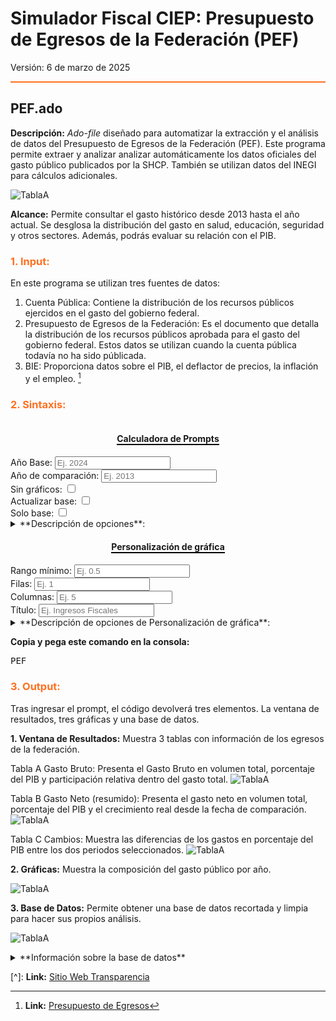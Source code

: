 # Simulador Fiscal CIEP: Presupuesto de Egresos de la Federación (PEF)
Versión: 6 de marzo de 2025

<hr style="border: none; height: 2px; background-color: #ff7020;">


## PEF.ado
**Descripción:** *Ado-file* diseñado para automatizar la extracción y el análisis de datos del Presupuesto de Egresos de la Federación (PEF). Este programa permite extraer y analizar analizar automáticamente los datos oficiales del gasto público publicados por la SHCP. También se utilizan datos del INEGI para cálculos adicionales.

![TablaA](images/PEF/GastoPublico.png)

**Alcance:** Permite consultar el gasto histórico desde 2013 hasta el año actual. Se desglosa la distribución del gasto en salud, educación, seguridad y otros sectores. Además, podrás evaluar su relación con el PIB.

<h3 style="color: #ff7020;">1. Input:</h3>

En este programa se utilizan tres fuentes de datos: 

1. Cuenta Pública: Contiene la distribución de los recursos públicos ejercidos en el gasto del gobierno federal.
2. Presupuesto de Egresos de la Federación: Es el documento que detalla la distribución de los recursos públicos aprobada para el gasto del gobierno federal. Estos datos se utilizan cuando la cuenta pública todavía no ha sido públicada.
3. BIE: Proporciona datos sobre el PIB, el deflactor de precios, la inflación y el empleo. [^2] 

<h3 style="color: #ff7020;">2. Sintaxis:</h3>

<div style="text-align: center;">
    <h4 style="border-bottom: 2px solid black; display: inline-block;">Calculadora de Prompts</h4>
</div>

<!-- A. Opciones disponibles -->
<!-- Opción 1: Año Base -->
<div>
  <label for="anioVp">Año Base:</label>
  <input 
    type="number" 
    id="anioVp" 
    placeholder="Ej. 2024" 
    oninput="actualizarComando()">
</div>

<!-- Opción 2: Año de comparación -->
<div>
  <label for="desde">Año de comparación:</label>
  <input 
    type="number" 
    id="desde" 
    placeholder="Ej. 2013" 
    oninput="actualizarComando()">
</div>

<!-- Se ha eliminado la opción de manejo de datos faltantes -->

<!-- Opción 3: Sin gráficos -->
<div>
  <label for="noGraphs">Sin gráficos:</label>
  <input type="checkbox" id="noGraphs" onchange="actualizarComando()">
</div>

<!-- Opción 4: Actualizar base -->
<div>
  <label for="update">Actualizar base:</label>
  <input type="checkbox" id="update" onchange="actualizarComando()">
</div>

<!-- Opción 5: Solo base -->
<div>
  <label for="base">Solo base:</label>
  <input type="checkbox" id="base" onchange="actualizarComando()">
</div>

<details>
  <summary>**Descripción de opciones**:</summary>
  
  * Año Base (anio): Cambia el año de referencia. 
  * Año de comparación (desde): Especifica el año con el que se compararán los datos.
  * Sin Gráficos (nographs): Evita la generación de gráficas.
  * Actualizar Base (update): Corre un do-file para obtener los datos más recientes.
  * Solo Base (base): Permite descargar únicamente la base de datos sin aplicar cálculos adicionales.

  
</details>

<!-- Personalización de gráfica -->
<div style="text-align: center;">
    <h4 style="border-bottom: 2px solid black; display: inline-block;">Personalización de gráfica</h4>
</div>

<!-- Opción 6: Rango mínimo -->
<div>
  <label for="minimum">Rango mínimo:</label>
  <input type="number" id="minimum" step="0.1" placeholder="Ej. 0.5" oninput="actualizarComando()">
</div>

<!-- Opción 7: Filas -->
<div>
  <label for="rows">Filas:</label>
  <input type="number" id="rows" placeholder="Ej. 1" oninput="actualizarComando()">
</div>

<!-- Opción 8: Columnas -->
<div>
  <label for="cols">Columnas:</label>
  <input type="number" id="cols" placeholder="Ej. 5" oninput="actualizarComando()">
</div>

<!-- Opción 9: Título -->
<div>
  <label for="title">Título:</label>
  <input type="text" id="title" placeholder="Ej. Ingresos Fiscales" oninput="actualizarComando()">
</div>

<details>
  <summary>**Descripción de opciones de Personalización de gráfica**:</summary>
 
   * Rango mínimo (minimum): Define el porcentaje mínimo del PIB que un concepto de gasto debe alcanzar para ser visualizado en la gráfica. A mayor valor, mayor cantidad de conceptos caen dentro del rubro "otros".
   * Filas (rows): Número de filas en la leyenda de la gráfica.
   * Columnas (cols): Número de columnas en la leyenda de la gráfica.
   * Título (title): Título de la gráfica.
   
</details>

<p><strong>Copia y pega este comando en la consola:</strong></p>
<pre id="códigoComando">PEF</pre>

<script data-exec-on-render>
  function actualizarComando() {
    // Obtiene los valores de cada opción
    var anioVp   = document.getElementById("anioVp").value;
    var desde    = document.getElementById("desde").value;
    var noGraphs = document.getElementById("noGraphs").checked;
    var update   = document.getElementById("update").checked;
    var base     = document.getElementById("base").checked;
    
    // Obtiene los valores de Personalización de gráfica
    var minimum  = document.getElementById("minimum").value;
    var rows     = document.getElementById("rows").value;
    var cols     = document.getElementById("cols").value;
    var title    = document.getElementById("title").value;
    
    // Comando base
    var comando = "PEF";
    
    // Construye las opciones adicionales
    var opciones = "";
    if(anioVp)   { opciones += " anio(" + anioVp + ")"; }
    if(desde)    { opciones += " desde(" + desde + ")"; }
    if(noGraphs) { opciones += " nographs"; }
    if(update)   { opciones += " update"; }
    if(base)     { opciones += " base"; }
    
    // Agrega las opciones de Personalización de gráfica
    if(minimum)  { opciones += " minimum(" + minimum + ")"; }
    if(rows)     { opciones += " rows(" + rows + ")"; }
    if(cols)     { opciones += " cols(" + cols + ")"; }
    if(title)    { opciones += " title(" + title + ")"; }
    
    // Agrega las opciones al comando si se definió alguna
    if(opciones.trim() !== "") {
       comando += "," + opciones;
    }
    
    // Actualiza el <pre> con el comando final
    document.getElementById("códigoComando").textContent = comando;
  }
</script>


<h3 style="color: #ff7020;">3. Output:</h3>

Tras ingresar el prompt, el código devolverá tres elementos. La ventana de resultados, tres gráficas y una base de datos. 

**1. Ventana de Resultados:** Muestra 3 tablas con información de los egresos de la federación.

Tabla A Gasto Bruto: Presenta el Gasto Bruto en volumen total, porcentaje del PIB y participación relativa dentro del gasto total.
![TablaA](images/PEF/Ventana1.png)

Tabla B Gasto Neto (resumido): Presenta el gasto neto en volumen total, porcentaje del PIB y el crecimiento real desde la fecha de comparación.
![TablaA](images/PEF/Ventana2.png)

Tabla C Cambios: Muestra las diferencias de los gastos en porcentaje del PIB entre los dos periodos seleccionados.
![TablaA](images/PEF/Ventana3.png)


**2. Gráficas:** Muestra la composición del gasto público por año.

![TablaA](images/PEF/GastoPublico.png)


**3. Base de Datos:** Permite obtener una base de datos recortada y limpia para hacer sus propios análisis. 

![TablaA](images/PEF/BaseDeDatos.png)

<details>
  <summary>**Información sobre la base de datos**</summary>
  
 1. Información sobre los valores: Todos los montos en la base de datos son en valor nominal, salvo que se indique lo contrario. La información de las cifras proviene directamente de fuentes públicas.
 2. En el caso de que selecciones la opción 
`solo base`, el programa te devolvera una base de datos sin ningún tipo de procesamiento. Se desplegará exactamente igual que en fuentes públicas. Consideramos que esta es una buena opción si quieres empezar tus análisis desde cero. 

</details>

[^]: **Link:** [Sitio Web Transparencia](https://www.transparenciapresupuestaria.gob.mx/Datos-Abiertos) 

[^2]: **Link:** [Presupuesto de Egresos](https://www.ppef.hacienda.gob.mx/) 

[^3]: **Link:** [Banco de Indicadores](https://www.inegi.org.mx/app/indicadores/) 

